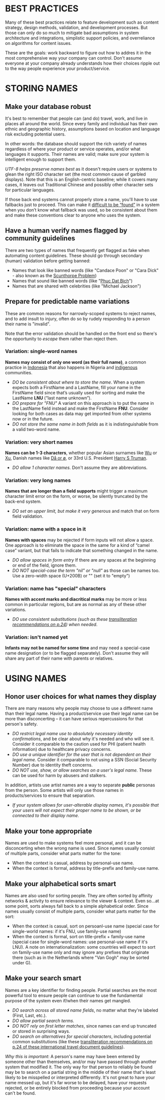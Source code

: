 # BEST PRACTICES

Many of these best practices relate to feature development such as content strategy, design methods, validation, and development processes. But those can only do so much to mitigate bad assumptions in system architecture and integrations, simplistic support policies, and overreliance on algorithms for content issues.

These are the goals: work backward to figure out how to addres it in the most comprehensive way your company can control. Don't assume everyone at your company already understands how their choices ripple out to the way people experience your product/service.

# STORING NAMES

## Make your database robust

It's best to remember that people can (and do) travel, work, and live in places all around the world. Since every family and individual has their own ethnic and geographic history, assumptions based on location and language risk excluding potential users.

In other words: the database should support the rich variety of names regardless of where your product or service operates, and/or what languages it supports. Their names are valid; make sure your system is intelligent enough to support them.

*UTF-8 helps preserve names best* as it doesn't require users or systems to glean the right ISO character set (the most common cause of garbled displays). Note that this is an English-centric baseline; while it covers many cases, it leaves out Traditional Chinese and possibly other character sets for particular languages.

If those back end systems cannot properly store a name, you'll have to use fallbacks just to proceed. This can make it [difficult to be “found”](https://twitter.com/math3mag1c1an/status/1301224194844360705?s=21) in a system when you don’t know what fallback was used, so be consistent about them and make these conventions clear to anyone who uses the system.


## Have a human verify names flagged by community guidelines

There are two types of names that frequently get flagged as fake when automating content guidelines. These should go through secondary (human) validation before getting banned:

- Names that look like banned words (like "Candace Poon" or "Cara Dick" - also known as the [Scunthorpe Problem](https://en.wikipedia.org/wiki/Scunthorpe_problem))
- Names that sound like banned words (like "[Phuc Dat Bich](https://www.independent.co.uk/news/world/australasia/man-called-phuc-dat-bich-posts-passport-to-facebook-to-prove-his-name-is-real-a6741586.html)")
- Names that are shared with celebrities (like "Michael Jackson")


## Prepare for predictable name variations

These are common reasons for narrowly-scoped systems to reject names, and to add insult to injury, often do so by rudely responding to a person their name is "invalid".

Note that the error validation should be handled on the front end so there's the opportunity to *escape* them rather than reject them.


### Variation: single-word names

**Names may consist of only one word (as their full name)**, a common practice in [Indonesia](https://twitter.com/perangkaiaksara/status/1300941766074327045?s=20) that also happens in Nigeria and [indigenous](https://twitter.com/DobroMichael/status/1301185855369998338?s=20) communities.

- *DO be consistent about where to store the name*. When a system expects both a FirstName and a LastName, fill your name in the FirstName field since that’s usually used for sorting and make the LastName **LNU** (“last name unknown”).
- *DO prepare for "FNU"* A variant on this approach is to put the name in the LastName field instead and make the FirstName **FNU**. Consider looking for both cases as data may get imported from other systems now or in the future.
- *DO not store the same name in both fields* as it is indistinguishable from a valid two-word name.


### Variation: very short names

**Names can be 1-3 characters**, whether popular Asian surnames like [Wu](https://twitter.com/shirleyywu/status/1300628412466298881?s=20) or [Xu](https://twitter.com/sinxccc/status/1300840632081149954?s=20), Danish names like [Då or ø](https://twitter.com/danishmunk/status/1301128159044272129?s=20), or 33rd U.S. President [Harry S Truman](https://www.nps.gov/hstr/faqs.htm). 

- *DO allow 1 character names.* Don't assume they are abbreviations.


### Variation: very long names

**Names that are longer than a field supports** might trigger a maximum character limit error on the form, or worse, be silently truncated by the back-end system. 

- *DO set an upper limit, but make it very generous* and match that on form field validation.


### Variation: name with a space in it

**Names with spaces** may be rejected if form inputs will not allow a space. One approach is to eliminate the space in the same for a kind of “camel case” variant, but that fails to indicate that something changed in the name.

- *DO allow spaces in form entry* If there are any spaces at the beginning or end of the field, ignore them.
- *DO NOT special-case the term "nil" or "null"* as those can be names too. Use a zero-width space (U+200B) or "" (set it to "empty")


### Variation: name has "special" characters

**Names with accent marks and diacritical marks** may be more or less common in particular regions, but are as normal as any of these other variations. 

- *DO use consistent substitutions (such as these [transliteration recommendations on p.24]("https://www.icao.int/publications/Documents/9303_p3_cons_en.pdf")) when needed*.


### Variation: isn't named yet

**Infants may not be named for some time** and may need a special-case name designation (or to be flagged separately). Don't assume they will share any part of their name with parents or relatives.


# USING NAMES

## Honor user choices for what names they display

There are many reasons why people may choose to use a different name than their legal name. Having a product/service use their legal name can be more than disconcerting – it can have serious repercussions for that person's safety. 

- *DO restrict legal name use to absolutely necessary identity confirmations*, and be clear about why it's needed and who will see it. Consider it comparable to the caution used for PHI (patient health information) due to healthcare privacy concerns.
- *DO use a unique identifier for the user that is not dependent on their legal name.* Consider it comparable to not using a SSN (Social Security Number) due to identity theft concerns.  
- *DO NOT use, show, or allow searches on a user's legal name.* These can be used for harm by abusers and stalkers.

In addition, artists use artist names are a way to separate **public** personas from the person. Some artists will only use those names in products/services to ensure that separation.

- *If your system allows for user-alterable display names, it's possible that your users will not expect their proper name to be shown, or be connected to their display name.*


## Make your tone appropriate

Names are used to make systems feel more personal, and it can be disconcerting when the wrong name is used. Since names usually consist of multiple parts, consider what parts matter for the tone:

- When the context is casual, address by personal-use name.
- When the context is formal, address by title-prefix and family-use name.


## Make your alphabetical sorts smart

Names are also used for sorting people. They are often sorted by affinity networks & activity to ensure relevance to the viewer & context. Even so...at some point, sorts always fall back to a simple alphabetical order. Since names usually consist of multiple parts, consider what parts matter for the sort:

- When the context is casual, sort on persoanl-use name (special case for single-world names: if it's FNU, use family-use name)
- When the context is formal, sort on title-prefix + family-use name (special case for single-word names: use personal-use name if it's LNU). A note on internationalization: some countries will expect to sort on family-use name only and may ignore any prefixes that originate there (such as in the Netherlands where "Van Gogh" may be sorted under G).


## Make your search smart

Names are a key identifier for finding people. Partial searches are the most powerful tool to ensure people can continue to use the fundamental purpose of the system even if/when their names get mangled. 

- *DO search across all stored name fields*, no matter what they're labeled (First, Last, etc.).
- *DO allow partial search terms.*
- *DO NOT rely on first letter matches*, since names can end up truncated or stored in surprising ways.
- *DO search on alternatives for special characters*, including potential common substitutions (like these [transliteration recommendations on p.24 of these international travel document guidelines]("https://www.icao.int/publications/Documents/9303_p3_cons_en.pdf")).

*Why this is important*: A person's name may have been entered by someone other than themselves, and/or may have passed through another system that modified it. The only way for that person to reliably be found may be to search on a partial string in the middle of their name that's least likely to be misspelled or interpreted differently. It's not great to have your name messed up, but it's far worse to be delayed, have your requests rejected, or be entirely blocked from proceeding because your account can't be found.




